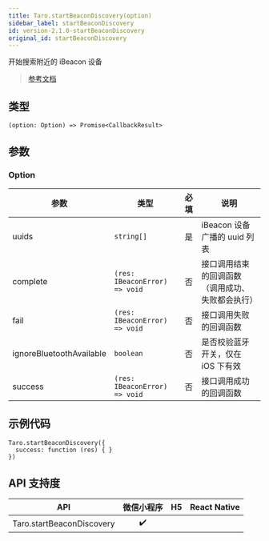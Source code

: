 ```yaml
---
title: Taro.startBeaconDiscovery(option)
sidebar_label: startBeaconDiscovery
id: version-2.1.0-startBeaconDiscovery
original_id: startBeaconDiscovery
---
```


开始搜索附近的 iBeacon 设备

> [参考文档](https://developers.weixin.qq.com/miniprogram/dev/api/device/ibeacon/wx.startBeaconDiscovery.html)

## 类型

```tsx
(option: Option) => Promise<CallbackResult>
```

## 参数

### Option

<table>
  <thead>
    <tr>
      <th>参数</th>
      <th>类型</th>
      <th style="text-align:center">必填</th>
      <th>说明</th>
    </tr>
  </thead>
  <tbody>
    <tr>
      <td>uuids</td>
      <td><code>string[]</code></td>
      <td style="text-align:center">是</td>
      <td>iBeacon 设备广播的 uuid 列表</td>
    </tr>
    <tr>
      <td>complete</td>
      <td><code>(res: IBeaconError) =&gt; void</code></td>
      <td style="text-align:center">否</td>
      <td>接口调用结束的回调函数（调用成功、失败都会执行）</td>
    </tr>
    <tr>
      <td>fail</td>
      <td><code>(res: IBeaconError) =&gt; void</code></td>
      <td style="text-align:center">否</td>
      <td>接口调用失败的回调函数</td>
    </tr>
    <tr>
      <td>ignoreBluetoothAvailable</td>
      <td><code>boolean</code></td>
      <td style="text-align:center">否</td>
      <td>是否校验蓝牙开关，仅在 iOS 下有效</td>
    </tr>
    <tr>
      <td>success</td>
      <td><code>(res: IBeaconError) =&gt; void</code></td>
      <td style="text-align:center">否</td>
      <td>接口调用成功的回调函数</td>
    </tr>
  </tbody>
</table>

## 示例代码

```tsx
Taro.startBeaconDiscovery({
  success: function (res) { }
})
```

## API 支持度

| API | 微信小程序 | H5 | React Native |
| :---: | :---: | :---: | :---: |
| Taro.startBeaconDiscovery | ✔️ |  |  |
